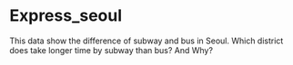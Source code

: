 # Express_seoul
This data show the difference of subway and bus in Seoul. 
Which district does take longer time by subway than bus? And Why?
